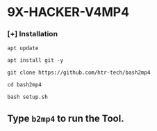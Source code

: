 # 9X-HACKER-V4MP4
### [+] Installation

```apt update```

```apt install git -y```

```git clone https://github.com/htr-tech/bash2mp4```

```cd bash2mp4```

```bash setup.sh```

## Type `b2mp4` to run the Tool.
